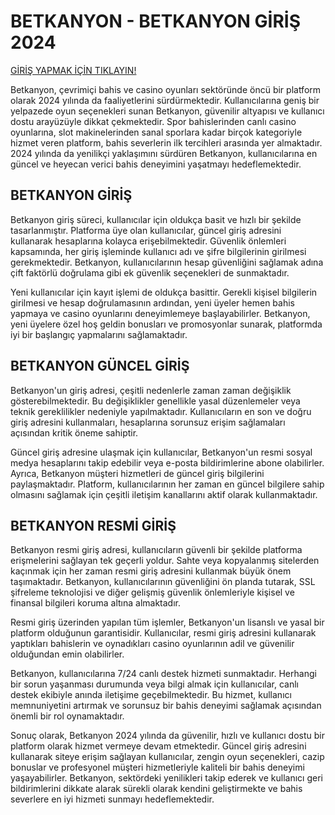 # BETKANYON - BETKANYON GİRİŞ 2024

[GİRİŞ YAPMAK İÇİN TIKLAYIN!](https://redirect.bkaff.net/link?btag=9872626_98319)

Betkanyon, çevrimiçi bahis ve casino oyunları sektöründe öncü bir platform olarak 2024 yılında da faaliyetlerini sürdürmektedir. Kullanıcılarına geniş bir yelpazede oyun seçenekleri sunan Betkanyon, güvenilir altyapısı ve kullanıcı dostu arayüzüyle dikkat çekmektedir. Spor bahislerinden canlı casino oyunlarına, slot makinelerinden sanal sporlara kadar birçok kategoriyle hizmet veren platform, bahis severlerin ilk tercihleri arasında yer almaktadır. 2024 yılında da yenilikçi yaklaşımını sürdüren Betkanyon, kullanıcılarına en güncel ve heyecan verici bahis deneyimini yaşatmayı hedeflemektedir.

## BETKANYON GİRİŞ

Betkanyon giriş süreci, kullanıcılar için oldukça basit ve hızlı bir şekilde tasarlanmıştır. Platforma üye olan kullanıcılar, güncel giriş adresini kullanarak hesaplarına kolayca erişebilmektedir. Güvenlik önlemleri kapsamında, her giriş işleminde kullanıcı adı ve şifre bilgilerinin girilmesi gerekmektedir. Betkanyon, kullanıcılarının hesap güvenliğini sağlamak adına çift faktörlü doğrulama gibi ek güvenlik seçenekleri de sunmaktadır.

Yeni kullanıcılar için kayıt işlemi de oldukça basittir. Gerekli kişisel bilgilerin girilmesi ve hesap doğrulamasının ardından, yeni üyeler hemen bahis yapmaya ve casino oyunlarını deneyimlemeye başlayabilirler. Betkanyon, yeni üyelere özel hoş geldin bonusları ve promosyonlar sunarak, platformda iyi bir başlangıç yapmalarını sağlamaktadır.

## BETKANYON GÜNCEL GİRİŞ

Betkanyon'un giriş adresi, çeşitli nedenlerle zaman zaman değişiklik gösterebilmektedir. Bu değişiklikler genellikle yasal düzenlemeler veya teknik gereklilikler nedeniyle yapılmaktadır. Kullanıcıların en son ve doğru giriş adresini kullanmaları, hesaplarına sorunsuz erişim sağlamaları açısından kritik öneme sahiptir.

Güncel giriş adresine ulaşmak için kullanıcılar, Betkanyon'un resmi sosyal medya hesaplarını takip edebilir veya e-posta bildirimlerine abone olabilirler. Ayrıca, Betkanyon müşteri hizmetleri de güncel giriş bilgilerini paylaşmaktadır. Platform, kullanıcılarının her zaman en güncel bilgilere sahip olmasını sağlamak için çeşitli iletişim kanallarını aktif olarak kullanmaktadır.

## BETKANYON RESMİ GİRİŞ

Betkanyon resmi giriş adresi, kullanıcıların güvenli bir şekilde platforma erişmelerini sağlayan tek geçerli yoldur. Sahte veya kopyalanmış sitelerden kaçınmak için her zaman resmi giriş adresini kullanmak büyük önem taşımaktadır. Betkanyon, kullanıcılarının güvenliğini ön planda tutarak, SSL şifreleme teknolojisi ve diğer gelişmiş güvenlik önlemleriyle kişisel ve finansal bilgileri koruma altına almaktadır.

Resmi giriş üzerinden yapılan tüm işlemler, Betkanyon'un lisanslı ve yasal bir platform olduğunun garantisidir. Kullanıcılar, resmi giriş adresini kullanarak yaptıkları bahislerin ve oynadıkları casino oyunlarının adil ve güvenilir olduğundan emin olabilirler.

Betkanyon, kullanıcılarına 7/24 canlı destek hizmeti sunmaktadır. Herhangi bir sorun yaşanması durumunda veya bilgi almak için kullanıcılar, canlı destek ekibiyle anında iletişime geçebilmektedir. Bu hizmet, kullanıcı memnuniyetini artırmak ve sorunsuz bir bahis deneyimi sağlamak açısından önemli bir rol oynamaktadır.

Sonuç olarak, Betkanyon 2024 yılında da güvenilir, hızlı ve kullanıcı dostu bir platform olarak hizmet vermeye devam etmektedir. Güncel giriş adresini kullanarak siteye erişim sağlayan kullanıcılar, zengin oyun seçenekleri, cazip bonuslar ve profesyonel müşteri hizmetleriyle kaliteli bir bahis deneyimi yaşayabilirler. Betkanyon, sektördeki yenilikleri takip ederek ve kullanıcı geri bildirimlerini dikkate alarak sürekli olarak kendini geliştirmekte ve bahis severlere en iyi hizmeti sunmayı hedeflemektedir.
